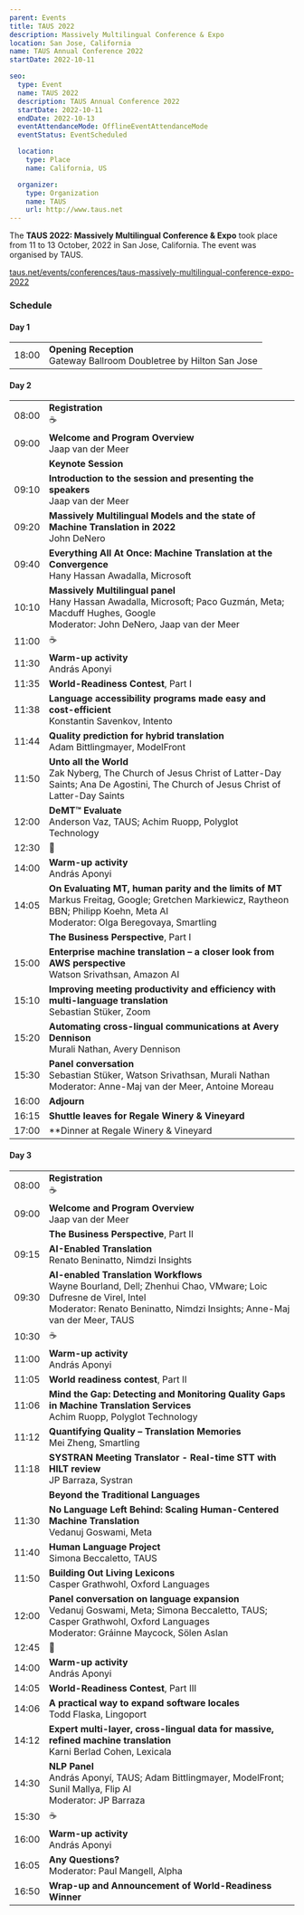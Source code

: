```yaml
---
parent: Events
title: TAUS 2022
description: Massively Multilingual Conference & Expo
location: San Jose, California
name: TAUS Annual Conference 2022
startDate: 2022-10-11

seo:
  type: Event
  name: TAUS 2022
  description: TAUS Annual Conference 2022
  startDate: 2022-10-11
  endDate: 2022-10-13
  eventAttendanceMode: OfflineEventAttendanceMode
  eventStatus: EventScheduled

  location:
    type: Place
    name: California, US

  organizer:
    type: Organization
    name: TAUS
    url: http://www.taus.net
---
```


The **TAUS 2022: Massively Multilingual Conference & Expo** took place from 11 to 13 October, 2022 in San Jose, California.
The event was organised by TAUS.

[taus.net/events/conferences/taus-massively-multilingual-conference-expo-2022](https://www.taus.net/events/conferences/taus-massively-multilingual-conference-expo-2022/)

### Schedule

#### Day 1

|     |     |
| --- | --- |
| 18:00 | **Opening Reception** <br>Gateway Ballroom Doubletree by Hilton San Jose |

#### Day 2

|     |     |
| --- | --- |
| 08:00 | **Registration** <br>☕️ |
| 09:00 | **Welcome and Program Overview** <br>Jaap van der Meer |
| | **Keynote Session** |
| 09:10 | **Introduction to the session and presenting the speakers** <br>Jaap van der Meer |
| 09:20 | **Massively Multilingual Models and the state of Machine Translation in 2022** <br>John DeNero |
| 09:40 | **Everything All At Once: Machine Translation at the Convergence** <br>Hany Hassan Awadalla, Microsoft |
| 10:10 | **Massively Multilingual panel** <br>Hany Hassan Awadalla, Microsoft; Paco Guzmán, Meta; Macduff Hughes, Google <br>Moderator: John DeNero, Jaap van der Meer |
| 11:00 | ☕️ |
| 11:30 | **Warm-up activity** <br>András Aponyi |
| 11:35 | **World-Readiness Contest**, Part I |
| 11:38 | **Language accessibility programs made easy and cost-efficient** <br>Konstantin Savenkov, Intento |
| 11:44 | **Quality prediction for hybrid translation** <br>Adam Bittlingmayer, ModelFront |
| 11:50 | **Unto all the World** <br>Zak Nyberg, The Church of Jesus Christ of Latter-Day Saints; Ana De Agostini, The Church of Jesus Christ of Latter-Day Saints |
| 12:00 | **DeMT™ Evaluate** <br>Anderson Vaz, TAUS; Achim Ruopp, Polyglot Technology |
| 12:30 | 🍴 |
| 14:00 | **Warm-up activity** <br>András Aponyi |
| 14:05 | **On Evaluating MT, human parity and the limits of MT** <br>Markus Freitag, Google; Gretchen Markiewicz, Raytheon BBN; Philipp Koehn, Meta AI <br>Moderator: Olga Beregovaya, Smartling |
| | **The Business Perspective**, Part I |
| 15:00 | **Enterprise machine translation – a closer look from AWS perspective** <br>Watson Srivathsan, Amazon AI |
| 15:10 | **Improving meeting productivity and efficiency with multi-language translation** <br>Sebastian Stüker, Zoom |
| 15:20 | **Automating cross-lingual communications at Avery Dennison** <br>Murali Nathan, Avery Dennison |
| 15:30 | **Panel conversation** <br>Sebastian Stüker, Watson Srivathsan, Murali Nathan<br>Moderator: Anne-Maj van der Meer, Antoine Moreau |
| 16:00 | **Adjourn** |
| 16:15 | **Shuttle leaves for Regale Winery & Vineyard** |
| 17:00 | **Dinner at Regale Winery & Vineyard |

#### Day 3

|     |     |
| --- | --- |
| 08:00 | **Registration** <br>☕️ |
| 09:00 | **Welcome and Program Overview** <br>Jaap van der Meer |
| | **The Business Perspective**, Part II |
| 09:15 | **AI-Enabled Translation** <br>Renato Beninatto, Nimdzi Insights |
| 09:30 | **AI-enabled Translation Workflows** <br>Wayne Bourland, Dell; Zhenhui Chao, VMware; Loic Dufresne de Virel, Intel <br>Moderator: Renato Beninatto, Nimdzi Insights; Anne-Maj van der Meer, TAUS |
| 10:30 | ☕️ |
| 11:00 | **Warm-up activity** <br>András Aponyi |
| 11:05 | **World readiness contest**, Part II |
| 11:06 | **Mind the Gap: Detecting and Monitoring Quality Gaps in Machine Translation Services** <br>Achim Ruopp, Polyglot Technology |
| 11:12 | **Quantifying Quality – Translation Memories** <br>Mei Zheng, Smartling |
| 11:18 | **SYSTRAN Meeting Translator - Real-time STT with HILT review** <br>JP Barraza, Systran |
| | **Beyond the Traditional Languages** |
| 11:30 | **No Language Left Behind: Scaling Human-Centered Machine Translation** <br>Vedanuj Goswami, Meta |
| 11:40 | **Human Language Project** <br>Simona Beccaletto, TAUS |
| 11:50 | **Building Out Living Lexicons** <br>Casper Grathwohl, Oxford Languages |
| 12:00 | **Panel conversation on language expansion** <br>Vedanuj Goswami, Meta; Simona Beccaletto, TAUS; Casper Grathwohl, Oxford Languages <br>Moderator: Gráinne Maycock, Sölen Aslan |
| 12:45 | 🍴 |
| 14:00 | **Warm-up activity** <br>András Aponyi |
| 14:05 | **World-Readiness Contest**, Part III |
| 14:06 | **A practical way to expand software locales** <br>Todd Flaska, Lingoport |
| 14:12 | **Expert multi-layer, cross-lingual data for massive, refined machine translation** <br>Karni Berlad Cohen, Lexicala |
| 14:30 | **NLP Panel** <br>András Aponyí, TAUS; Adam Bittlingmayer, ModelFront; Sunil Mallya, Flip AI<br>Moderator: JP Barraza |
| 15:30 | ☕️ |
| 16:00 | **Warm-up activity** <br>András Aponyi |
| 16:05 | **Any Questions?** <br>Moderator: Paul Mangell, Alpha |
| 16:50 | **Wrap-up and Announcement of World-Readiness Winner** |
